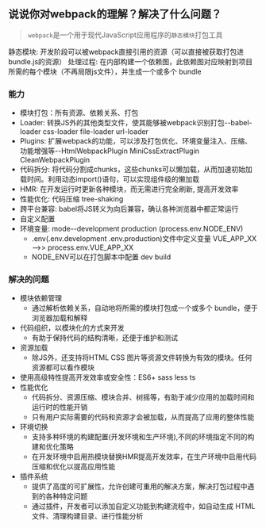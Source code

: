 ## 说说你对webpack的理解？解决了什么问题？
> `webpack`是一个用于现代JavaScript应用程序的`静态模块`打包工具

静态模块: 开发阶段可以被webpack直接引用的资源（可以直接被获取打包进bundle.js的资源）
处理过程: 在内部构建一个依赖图，此依赖图对应映射到项目所需的每个模块（不再局限js文件），并生成一个或多个 bundle

### 能力
- 模块打包：所有资源、依赖关系、打包
- Loader: 转换JS外的其他类型文件，使其能够被webpack识别打包--babel-loader css-loader file-loader url-loader
- Plugins: 扩展webpack的功能，可以涉及打包优化、环境变量注入、压缩、功能增强等--HtmlWebpackPlugin MiniCssExtractPlugin CleanWebpackPlugin
- 代码拆分: 将代码分割成chunks，这些chunks可以懒加载，从而加速初始加载时间。利用动态import()语句，可以实现组件级的懒加载
- HMR: 在开发运行时更新各种模块，而无需进行完全刷新, 提高开发效率
- 性能优化: 代码压缩 tree-shaking
- 跨平台兼容: babel将JS转义为向后兼容，确认各种浏览器中都正常运行
- 自定义配置
- 环境变量: mode--development  production  (process.env.NODE_ENV)
  - .env(.env.development .env.production)文件中定义变量 VUE_APP_XX -->> process.env.VUE_APP_XX
  - NODE_ENV可以在打包脚本中配置 dev build


### 解决的问题
- 模块依赖管理
  - 通过解析依赖关系，自动地将所需的模块打包成一个或多个 bundle，便于浏览器加载和解释
- 代码组织，以模块化的方式来开发
  - 有助于保持代码的结构清晰，还便于维护和测试
- 资源加载
	- 除JS外，还支持将HTML CSS 图片等资源文件转换为有效的模块。任何资源都可以看作模块
- 使用高级特性提高开发效率或安全性：ES6+ sass less ts
- 性能优化
  - 代码拆分、资源压缩、模块合并、树摇等，有助于减少应用的加载时间和运行时的性能开销
  - 只有用户实际需要的代码和资源才会被加载，从而提高了应用的整体性能
- 环境切换
  - 支持多种环境的构建配置(开发环境和生产环境),不同的环境指定不同的构建和优化策略
  - 在开发环境中启用热模块替换HMR提高开发效率，在生产环境中启用代码压缩和优化以提高应用性能
- 插件系统
  - 提供了高度的可扩展性，允许创建可重用的解决方案，解决打包过程中遇到的各种特定问题
  - 通过插件，开发者可以添加自定义功能到构建流程中，如自动生成 HTML 文件、清理构建目录、进行性能分析